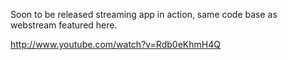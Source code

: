 Soon to be released streaming app in action, same code base as webstream featured here.

http://www.youtube.com/watch?v=Rdb0eKhmH4Q